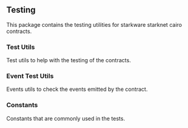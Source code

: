 ## Testing

This package contains the testing utilities for starkware starknet cairo contracts.

### Test Utils

Test utils to help with the testing of the contracts.

### Event Test Utils

Events utils to check the events emitted by the contract.

### Constants

Constants that are commonly used in the tests.